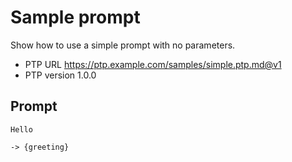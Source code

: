 # Sample prompt

Show how to use a simple prompt with no parameters.

-   PTP URL https://ptp.example.com/samples/simple.ptp.md@v1
-   PTP version 1.0.0

## Prompt

```text
Hello
```

`-> {greeting}`

<!--
TODO: [🧠] Figure out less simmilar word for "single", "simple" and "sample"
-->
